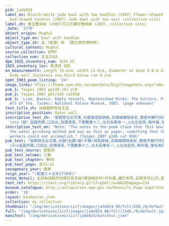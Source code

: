 ```yaml
---
pid: jade024
label_en: Bluish-white jade bowl with two handles (1983) Flower-shaped bowl with two
  bud-shaped handles (2007) Jade bowl with two ears (collection site)
label_zh: 青玉雙耳碗 (1983)花口花蕾形雙柄碗 (2007, collection site)
_date: '1770'
object_origin: Mughal
object_type_en: bowl with handles
object_type_zh: 盃 (乾隆）碗 （國立故宮博物院)
cultural_context: Mughal
source_collection: NPMT
collection_num: 古玉3165
dpm_1925_inventory_num: 天49.25
1925_inventory_loc: 乾清宮 QQG
en_measurements: Length 15.4cm, width 11.6cm, diameter at base 5.8-6.2cm, height 6.5cm,
  body wall thickness one-third below rim 0.2cm
npmt_1983_poem_listing: '24'
image_links: https://theme.npm.edu.tw/opendata/DigitImageSets.aspx?sNo=04020795  https://theme.npm.edu.tw/opendata/DigitImageSets.aspx?sNo=04020799
pub_1: Taipei 1983 pp140-141 pl8
pub_2: Taipei 2007 p67/245 cat058
pub_3: 'Liao, Baoxiu. Empty Vessels, Replenished Minds: The Culture, Practice, and
  Art of Tea. Taibei: National Palace Museum, 2002. (page unknown)'
text_title_zh: 詠痕都斯坦白玉盃
inscription_position: Outer wall
inscription_text_zh: "痕都撈玉出河濱,水磨磨成製絕倫,百瓣細攢穩承足,雙葩夾輔巧持唇, 瓊瑤自古來西域,精緻而今勝玉人,不以飲醪以啜茗,戒哉惡旨久書紳。
  \n\n（跋）盃圓而橢,口四出,趺攢菊英,下圍敷葉十二,左右長葉各一,上出及盃唇,稍外偃,復有兩花下垂。承以短葉,可用執,玉旣瑩淨,製薄如紙,良材巧琢,非中土玉工所能仿佛也。 "
inscription_text_en: 'Note: "The notes to the poem claim that this bowl was made using
  the water grinding method and was as thin as paper, something that Chinese jade
  workers could not accomplish." (Taipei 2007 p245 cat 058)'
pub_text: "痕都撈玉出河濱,水磨(去聲)磨(平聲)成製絕倫,百瓣細攢穩承足,雙葩夾輔巧持唇, 瓊瑤自古來西域,精緻而今勝玉人,不以飲醪以啜茗,戒哉惡旨久書紳。
  \n\n盃圓而橢,口四出,趺攢菊英,下圍敷葉十二,左右長葉各一,上出及盃唇,稍外偃,復有兩花下垂。承以短葉,可用執,玉旣瑩淨,製薄如紙,良材巧琢,非中土玉工所能仿佛也。 "
pub_text_source: 御製詩
pub_text_volume: 三集
pub_text_chapter: 卷90
pub_text_page: 頁31—32
sexagenary_year: 庚寅
reign_year: "(乾隆三十五年1770年)"
notes_detail: 此詩與詩跋均加琢於該玉碗(實爲碗非杯)的外壁,藏於本院,品號天四九25,圖版捌,插圖39。
text_ref: https://ctext.org/library.pl?if=gb&file=68105&page=134
museum_catalogue: http://antiquities.npm.gov.tw/Utensils_Page.aspx?ItemId=53588
order: '10'
layout: hindustan_item
collection: my_collection
thumbnail: "/img/derivatives/iiif/images/jade024_00/full/250,/0/default.jpg"
full: "/img/derivatives/iiif/images/jade024_00/full/1140,/0/default.jpg"
manifest: "/img/derivatives/iiif/jade024/manifest.json"
---
```

